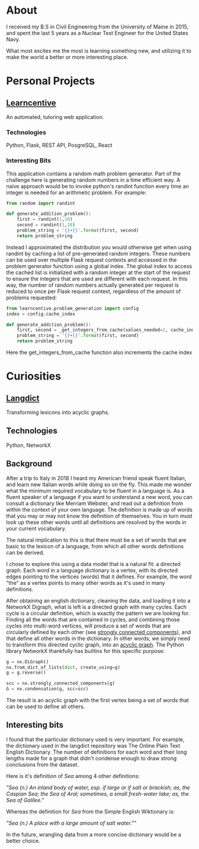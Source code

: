 # **About**
I received my B.S in Civil Engineering from the University of Maine in 2015, and spent the
last 5 years as a Nuclear Test Engineer for the United States Navy.

What most excites me the most is learning something new, and utilizing it to make the
world a better or more interesting place.

# **Personal Projects**
## [Learncentive](https://github.com/PetersWalker/learncentive)
An automated, tutoring web application.

### Technologies
Python, Flask, REST API, PosgreSQL, React

### Interesting Bits
This application contains a random math problem generator. Part of the challenge
here is generating random numbers in a time efficient way. A naive approach would
be to invoke python's randint function every time an integer is needed for an arithmetic
problem. For example:

```python
from random import randint

def generate_addition_problem():
    first = randint(1,10)
    second = randint(1,10)
    problem_string = '{}+{}'.format(first, second)
    return problem_string
```
Instead I approximated the distribution you would otherwise get when using randint
by caching a list of pre-generated random integers. These numbers can be used over
multiple Flask request contexts and accessed in the problem generator function using
a global index. The global index to access the cached list is initialized with a
random integer at the start of the request to ensure the integers that are used are
different with each request. In this way, the number of random numbers actually
generated per request is reduced to once per Flask request context, regardless of
the amount of problems requested:

```python
from learncentive.problem_generation import config
index = config.cache_index

def generate_addition_problem():
    first, second = _get_integers_from_cache(values_needed=2, cache_index=index)
    problem_string = '{}+{}'.format(first, second)
    return problem_string
```
Here the get_integers_from_cache function also increments the cache index

# **Curiosities**
## [Langdict](https://github.com/PetersWalker/langdict)
Transforming lexicons into acyclic graphs.
## Technologies
Python, NetworkX
## Background
After a trip to Italy in 2018 I heard my American friend speak fluent Italian, and
learn new Italian words while doing so on the fly. This made me wonder what the minimum
required vocabulary to be fluent in a language is. As a fluent speaker of a language
if you want to understand a new word, you can consult a dictionary like Merriam Webster,
and read out a definition from within the context of your own language. The definition
is made up of words that you may or may not know the definition of themselves. You
in turn must look up these other words until all definitions are resolved by the
words in your current vocabulary.

The natural implication to this is that there must be a set of words that are basic
to the lexicon of a language, from which all other words definitions can be derived.

I chose to explore this using a data model that is a natural fit: a directed graph.
Each word in a language dictionary is a vertex, with its directed edges pointing
to the vertices (words) that it defines. For example, the word "the" as a vertex
points to many other words as it's used in many definitions.

After obtaining an english dictionary, cleaning the data, and loading it into a NetworkX
Digraph, what is left is a directed graph with many cycles. Each cycle is a circular
definition, which is exactly the pattern we are looking for. Finding all
the words that are contained in cycles, and combining those cycles into multi-word vertices,
will produce a set of words that are circularly defined by each other (see [strongly connected components](https://en.wikipedia.org/wiki/Strongly_connected_component)), and that define
all other words in the dictionary. In other words, we simply need to transform this
directed cyclic graph, into an [acyclic graph](https://en.wikipedia.org/wiki/Directed_acyclic_graph).
The Python library NetworkX thankfully has builtins for this specific purpose:

```python
g = nx.DiGraph()
nx.from_dict_of_lists(dict, create_using=g)
g = g.reverse()

scc = nx.strongly_connected_components(g)
G = nx.condensation(g, scc=scc)
```
The result is an acyclic graph with the first vertex being a set of words that
can be used to define all others.

## Interesting bits

I found that the particular dictionary used is very important. For example, the
dictionary used in the langdict repository was The Online Plain Text English Dictionary.
The number of definitions for each word and their long lengths made for a graph that didn't
condense enough to draw strong conclusions from the dataset.

Here is it's definition of *Sea* among 4 other definitions:

  *"Sea (n.) An inland body of water, esp. if large or if salt or brackish; as, the Caspian Sea; the Sea of Aral; sometimes, a small fresh-water lake; as, the Sea of Galilee."*

Whereas the definition for *Sea* from the Simple English Wiktionary is:

  *"Sea (n.) A place with a large amount of salt water.""*

In the future, wrangling data from a more concise dictionary would be a better choice.
